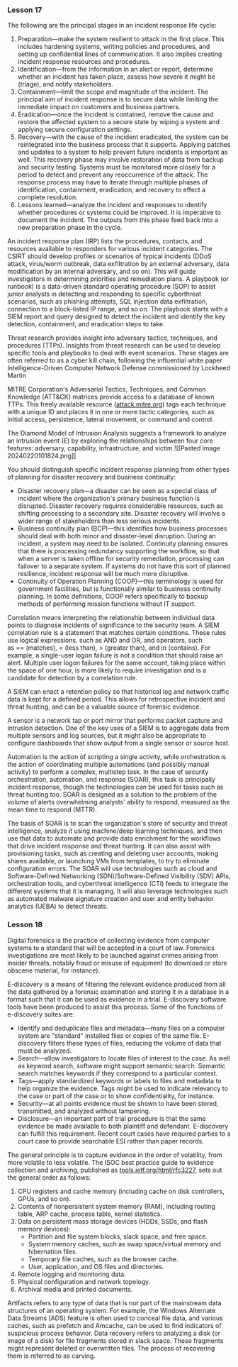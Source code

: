 ### Lesson 17

The following are the principal stages in an incident response life cycle:
1. Preparation—make the system resilient to attack in the first place. This includes hardening systems, writing policies and procedures, and setting up confidential lines of communication. It also implies creating incident response resources and procedures.
2. Identification—from the information in an alert or report, determine whether an incident has taken place, assess how severe it might be (triage), and notify stakeholders.
3. Containment—limit the scope and magnitude of the incident. The principal aim of incident response is to secure data while limiting the immediate impact on customers and business partners.
4. Eradication—once the incident is contained, remove the cause and restore the affected system to a secure state by wiping a system and applying secure configuration settings.
5. Recovery—with the cause of the incident eradicated, the system can be reintegrated into the business process that it supports. Applying patches and updates to a system to help prevent future incidents is important as well. This recovery phase may involve restoration of data from backup and security testing. Systems must be monitored more closely for a period to detect and prevent any reoccurrence of the attack. The response process may have to iterate through multiple phases of identification, containment, eradication, and recovery to effect a complete resolution.
6. Lessons learned—analyze the incident and responses to identify whether procedures or systems could be improved. It is imperative to document the incident. The outputs from this phase feed back into a new preparation phase in the cycle.

An incident response plan (IRP) lists the procedures, contacts, and resources available to responders for various incident categories. The CSIRT should develop profiles or scenarios of typical incidents (DDoS attack, virus/worm outbreak, data exfiltration by an external adversary, data modification by an internal adversary, and so on). This will guide investigators in determining priorities and remediation plans. A playbook (or runbook) is a data-driven standard operating procedure (SOP) to assist junior analysts in detecting and responding to specific cyberthreat scenarios, such as phishing attempts, SQL injection data exfiltration, connection to a block-listed IP range, and so on. The playbook starts with a SIEM report and query designed to detect the incident and identify the key detection, containment, and eradication steps to take.

Threat research provides insight into adversary tactics, techniques, and procedures (TTPs). Insights from threat research can be used to develop specific tools and playbooks to deal with event scenarios. These stages are often referred to as a cyber kill chain, following the influential white paper Intelligence-Driven Computer Network Defense commissioned by Lockheed Martin

MITRE Corporation's Adversarial Tactics, Techniques, and Common Knowledge (ATT&CK) matrices provide access to a database of known TTPs. This freely available resource ([attack.mitre.org](https://attack.mitre.org/)) tags each technique with a unique ID and places it in one or more tactic categories, such as initial access, persistence, lateral movement, or command and control.

The Diamond Model of Intrusion Analysis suggests a framework to analyze an intrusion event (E) by exploring the relationships between four core features: adversary, capability, infrastructure, and victim.![[Pasted image 20240220101824.png]]

You should distinguish specific incident response planning from other types of planning for disaster recovery and business continuity:
- Disaster recovery plan—a disaster can be seen as a special class of incident where the organization's primary business function is disrupted. Disaster recovery requires considerable resources, such as shifting processing to a secondary site. Disaster recovery will involve a wider range of stakeholders than less serious incidents.
- Business continuity plan (BCP)—this identifies how business processes should deal with both minor and disaster-level disruption. During an incident, a system may need to be isolated. Continuity planning ensures that there is processing redundancy supporting the workflow, so that when a server is taken offline for security remediation, processing can failover to a separate system. If systems do not have this sort of planned resilience, incident response will be much more disruptive.
- Continuity of Operation Planning (COOP)—this terminology is used for government facilities, but is functionally similar to business continuity planning. In some definitions, COOP refers specifically to backup methods of performing mission functions without IT support.

Correlation means interpreting the relationship between individual data points to diagnose incidents of significance to the security team. A SIEM correlation rule is a statement that matches certain conditions. These rules use logical expressions, such as AND and OR, and operators, such as == (matches), < (less than), > (greater than), and in (contains). For example, a single-user logon failure is not a condition that should raise an alert. Multiple user logon failures for the same account, taking place within the space of one hour, is more likely to require investigation and is a candidate for detection by a correlation rule.

A SIEM can enact a retention policy so that historical log and network traffic data is kept for a defined period. This allows for retrospective incident and threat hunting, and can be a valuable source of forensic evidence.

A sensor is a network tap or port mirror that performs packet capture and intrusion detection. One of the key uses of a SIEM is to aggregate data from multiple sensors and log sources, but it might also be appropriate to configure dashboards that show output from a single sensor or source host.

Automation is the action of scripting a single activity, while orchestration is the action of coordinating multiple automations (and possibly manual activity) to perform a complex, multistep task. In the case of security orchestration, automation, and response (SOAR), this task is principally incident response, though the technologies can be used for tasks such as threat hunting too. SOAR is designed as a solution to the problem of the volume of alerts overwhelming analysts' ability to respond, measured as the mean time to respond (MTTR).

The basis of SOAR is to scan the organization's store of security and threat intelligence, analyze it using machine/deep learning techniques, and then use that data to automate and provide data enrichment for the workflows that drive incident response and threat hunting. It can also assist with provisioning tasks, such as creating and deleting user accounts, making shares available, or launching VMs from templates, to try to eliminate configuration errors. The SOAR will use technologies such as cloud and Software-Defined Networking (SDN)/Software-Defined Visibility (SDV) APIs, orchestration tools, and cyberthreat intelligence (CTI) feeds to integrate the different systems that it is managing. It will also leverage technologies such as automated malware signature creation and user and entity behavior analytics (UEBA) to detect threats.

### Lesson 18

Digital forensics is the practice of collecting evidence from computer systems to a standard that will be accepted in a court of law. Forensics investigations are most likely to be launched against crimes arising from insider threats, notably fraud or misuse of equipment (to download or store obscene material, for instance).

E-discovery is a means of filtering the relevant evidence produced from all the data gathered by a forensic examination and storing it in a database in a format such that it can be used as evidence in a trial. E-discovery software tools have been produced to assist this process. Some of the functions of e-discovery suites are:
- Identify and deduplicate files and metadata—many files on a computer system are "standard" installed files or copies of the same file. E-discovery filters these types of files, reducing the volume of data that must be analyzed.
- Search—allow investigators to locate files of interest to the case. As well as keyword search, software might support semantic search. Semantic search matches keywords if they correspond to a particular context.
- Tags—apply standardized keywords or labels to files and metadata to help organize the evidence. Tags might be used to indicate relevancy to the case or part of the case or to show confidentiality, for instance.
- Security—at all points evidence must be shown to have been stored, transmitted, and analyzed without tampering.
- Disclosure—an important part of trial procedure is that the same evidence be made available to both plaintiff and defendant. E-discovery can fulfill this requirement. Recent court cases have required parties to a court case to provide searchable ESI rather than paper records.

The general principle is to capture evidence in the order of volatility, from more volatile to less volatile. The ISOC best practice guide to evidence collection and archiving, published as [tools.ietf.org/html/rfc3227](https://tools.ietf.org/html/rfc3227), sets out the general order as follows:
1. CPU registers and cache memory (including cache on disk controllers, GPUs, and so on).
2. Contents of nonpersistent system memory (RAM), including routing table, ARP cache, process table, kernel statistics.
3. Data on persistent mass storage devices (HDDs, SSDs, and flash memory devices):
	- Partition and file system blocks, slack space, and free space.
	- System memory caches, such as swap space/virtual memory and hibernation files.
	- Temporary file caches, such as the browser cache.
	- User, application, and OS files and directories.
1. Remote logging and monitoring data.
2. Physical configuration and network topology.
3. Archival media and printed documents.

Artifacts refers to any type of data that is not part of the mainstream data structures of an operating system. For example, the Windows Alternate Data Streams (ADS) feature is often used to conceal file data, and various caches, such as prefetch and Amcache, can be used to find indicators of suspicious process behavior.
Data recovery refers to analyzing a disk (or image of a disk) for file fragments stored in slack space. These fragments might represent deleted or overwritten files. The process of recovering them is referred to as carving.

